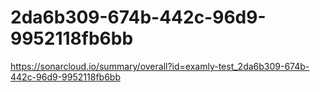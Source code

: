 # 2da6b309-674b-442c-96d9-9952118fb6bb
https://sonarcloud.io/summary/overall?id=examly-test_2da6b309-674b-442c-96d9-9952118fb6bb

